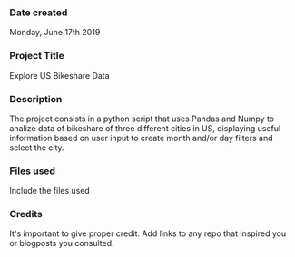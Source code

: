 ### Date created
Monday, June 17th 2019

### Project Title
Explore US Bikeshare Data

### Description
The project consists in a python script that uses Pandas and Numpy to analize data of bikeshare of three different cities in US, displaying useful information based on user input to create month and/or day filters and select the city.

### Files used
Include the files used

### Credits
It's important to give proper credit. Add links to any repo that inspired you or blogposts you consulted.
